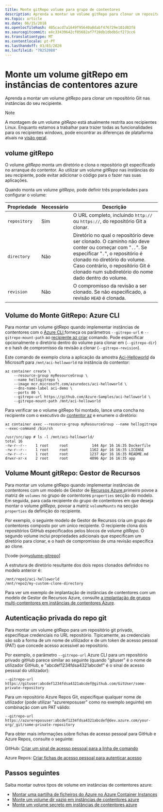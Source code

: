 ```yaml
---
title: Monte gitRepo volume para grupo de contentores
description: Aprenda a montar um volume gitRepo para clonar um repositório Git nas instâncias do seu recipiente
ms.topic: article
ms.date: 06/15/2018
ms.openlocfilehash: 405cacd7a1649f95640a8dabf476729e101d03f8
ms.sourcegitcommit: e4c33439642cf05682af7f28db1dbdb5cf273cc6
ms.translationtype: MT
ms.contentlocale: pt-PT
ms.lasthandoff: 03/03/2020
ms.locfileid: "78252088"
---
```

# <a name="mount-a-gitrepo-volume-in-azure-container-instances"></a>Monte um volume gitRepo em instâncias de contentores azure

Aprenda a montar um volume *gitRepo* para clonar um repositório Git nas instâncias do seu recipiente.

> [!NOTE]
> A montagem de um volume *gitRepo* está atualmente restrita aos recipientes Linux. Enquanto estamos a trabalhar para trazer todas as funcionalidades para os recipientes windows, pode encontrar as diferenças de plataforma atuais na [visão geral](container-instances-overview.md#linux-and-windows-containers).

## <a name="gitrepo-volume"></a>volume gitRepo

O volume *gitRepo* monta um diretório e clona o repositório git especificado no arranque do contentor. Ao utilizar um volume *gitRepo* nas instâncias do seu recipiente, pode evitar adicionar o código para o fazer nas suas aplicações.

Quando monta um volume *gitRepo,* pode definir três propriedades para configurar o volume:

| Propriedade | Necessário | Descrição |
| -------- | -------- | ----------- |
| `repository` | Sim | O URL completo, incluindo `http://` ou `https://`, do repositório Git a clonar.|
| `directory` | Não | Diretório no qual o repositório deve ser clonado. O caminho não deve conter ou começar com "`..`".  Se especificar "`.`", o repositório é clonado no diretório do volume. Caso contrário, o repositório Git é clonado num subdiretório do nome dado dentro do volume. |
| `revision` | Não | O compromisso da revisão a ser clonado. Se não especificado, a revisão `HEAD` é clonada. |

## <a name="mount-gitrepo-volume-azure-cli"></a>Volume do Monte GitRepo: Azure CLI

Para montar um volume gitRepo quando implementar instâncias de contentores com o [Azure CLI,](/cli/azure)forneça os parâmetros `--gitrepo-url` e `--gitrepo-mount-path` ao [recipiente az criar][az-container-create] comando. Pode especificar opcionalmente o diretório dentro do volume para clonar em (`--gitrepo-dir`) e o hash de compromisso da revisão a clonar (`--gitrepo-revision`).

Este comando de exemplo clona a aplicação da amostra [Aci-Helloworld][aci-helloworld] da Microsoft para `/mnt/aci-helloworld` na instância do contentor:

```azurecli-interactive
az container create \
    --resource-group myResourceGroup \
    --name hellogitrepo \
    --image mcr.microsoft.com/azuredocs/aci-helloworld \
    --dns-name-label aci-demo \
    --ports 80 \
    --gitrepo-url https://github.com/Azure-Samples/aci-helloworld \
    --gitrepo-mount-path /mnt/aci-helloworld
```

Para verificar se o volume gitRepo foi montado, lance uma concha no recipiente com o executivo do [contentor az][az-container-exec] e enumere o diretório:

```azurecli
az container exec --resource-group myResourceGroup --name hellogitrepo --exec-command /bin/sh
```

```output
/usr/src/app # ls -l /mnt/aci-helloworld/
total 16
-rw-r--r--    1 root     root           144 Apr 16 16:35 Dockerfile
-rw-r--r--    1 root     root          1162 Apr 16 16:35 LICENSE
-rw-r--r--    1 root     root          1237 Apr 16 16:35 README.md
drwxr-xr-x    2 root     root          4096 Apr 16 16:35 app
```

## <a name="mount-gitrepo-volume-resource-manager"></a>Volume Mount gitRepo: Gestor de Recursos

Para montar um volume gitRepo quando implementar instâncias de contentores com um modelo de Gestor de [Recursos Azure,](/azure/templates/microsoft.containerinstance/containergroups)primeiro povoe a matriz de `volumes` no grupo de contentores `properties` secção do modelo. Em seguida, para cada recipiente do grupo de contentores em que deseja montar o volume *gitRepo,* povoar a matriz `volumeMounts` na secção `properties` da definição do recipiente.

Por exemplo, o seguinte modelo de Gestor de Recursos cria um grupo de contentores composto por um único recipiente. O recipiente clona dois repositórios GitHub especificados pelos blocos de volume *gitRepo.* O segundo volume inclui propriedades adicionais que especificam um diretório para clonar, e o hash de compromisso de uma revisão específica ao clone.

<!-- https://github.com/Azure/azure-docs-json-samples/blob/master/container-instances/aci-deploy-volume-gitrepo.json -->
[!code-json[volume-gitrepo](~/azure-docs-json-samples/container-instances/aci-deploy-volume-gitrepo.json)]

A estrutura de diretório resultante dos dois repos clonados definidos no modelo anterior é:

```
/mnt/repo1/aci-helloworld
/mnt/repo2/my-custom-clone-directory
```

Para ver um exemplo de implantação de instâncias de contentores com um modelo de Gestor de Recursos Azure, consulte [a implantação de grupos multi-contentores em instâncias de contentores Azure](container-instances-multi-container-group.md).

## <a name="private-git-repo-authentication"></a>Autenticação privada do repo git

Para montar um volume gitRepo para um repositório git privado, especifique credenciais no URL repositório. Tipicamente, as credenciais são sob a forma de um nome de utilizador e de um token de acesso pessoal (PAT) que concede acesso acessível ao repositório.

Por exemplo, o parâmetro `--gitrepo-url` Azure CLI para um repositório privado gitHub parece similar ao seguinte (quando "gituser" é o nome de utilizador GitHub, e "abcdef1234fdsa4321abcdef" é o sinal de acesso pessoal do utilizador):

```console
--gitrepo-url https://gituser:abcdef1234fdsa4321abcdef@github.com/GitUser/some-private-repository
```

Para um repositório Azure Repos Git, especifique qualquer nome de utilizador (pode utilizar "azurereposuser" como no exemplo seguinte) em combinação com um PAT válido:

```console
--gitrepo-url https://azurereposuser:abcdef1234fdsa4321abcdef@dev.azure.com/your-org/_git/some-private-repository
```

Para obter mais informações sobre fichas de acesso pessoal para GitHub e Azure Repos, consulte o seguinte:

GitHub: [Criar um sinal de acesso pessoal para a linha de comando][pat-github]

Azure Repos: [Criar fichas de acesso pessoal para autenticar acesso][pat-repos]

## <a name="next-steps"></a>Passos seguintes

Saiba montar outros tipos de volume em instâncias de contentores azure:

* [Montar uma partilha de ficheiros do Azure no Azure Container Instances](container-instances-volume-azure-files.md)
* [Monte um volume dir vazio em instâncias de contentores azure](container-instances-volume-emptydir.md)
* [Monte um volume secreto em instâncias de contentores azure](container-instances-volume-secret.md)

<!-- LINKS - External -->
[aci-helloworld]: https://github.com/Azure-Samples/aci-helloworld
[pat-github]: https://help.github.com/articles/creating-a-personal-access-token-for-the-command-line/
[pat-repos]: https://docs.microsoft.com/azure/devops/organizations/accounts/use-personal-access-tokens-to-authenticate

<!-- LINKS - Internal -->
[az-container-create]: /cli/azure/container#az-container-create
[az-container-exec]: /cli/azure/container#az-container-exec
